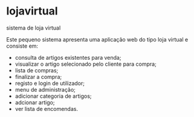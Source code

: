 # lojavirtual
sistema de loja virtual

Este pequeno sistema apresenta uma aplicação web do tipo loja virtual e consiste em: 
- consulta de artigos existentes para venda;
- visualizar o artigo selecionado pelo cliente para compra;
- lista de compras;
- finalizar a compra;
- registo e login de utilizador;
- menu de administração;
- adicionar categoria de artigos;
- adcionar artigo;
- ver lista de encomendas.
